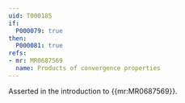 ```yaml
---
uid: T000185
if:
  P000079: true
then:
  P000081: true
refs:
- mr: MR0687569
  name: Products of convergence properties
---
```


Asserted in the introduction to {{mr:MR0687569}}.
